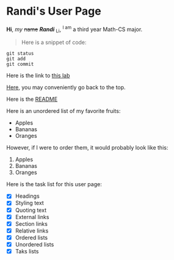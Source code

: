 # Randi's User Page
**Hi**, *my* ~~name~~ ***Randi*** <sub>Li</sub>, <sup>I am</sup> a third year Math-CS major.
> Here is a snippet of code:
```
git status
git add
git commit
```
Here is the link to [this lab](https://github.com/RandiLi/Lab0)

[Here](#randis-user-page), you may conveniently go back to the top.

Here is the [README](README.md)

Here is an unordered list of my favorite fruits:
- Apples
- Bananas
- Oranges

However, if I were to order them, it would probably look like this:
1. Apples
2. Bananas
3. Oranges

Here is the task list for this user page:
- [x] Headings
- [x] Styling text
- [x] Quoting text
- [x] External links
- [x] Section links
- [x] Relative links
- [x] Ordered lists
- [x] Unordered lists
- [x] Taks lists
